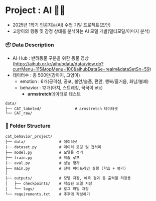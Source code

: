 # Project : AI 🐾🐾
- 2025년 1학기 인공지능(AI) 수업 기말 프로젝트(초안)   
- 고양이의 행동 및 감정 상태를 분석하는 AI 모델 개발(멀티모달/이미지 분석)    


### 📦 Data Description
- AI-Hub : 반려동물 구분을 위한 동물 영상(https://aihub.or.kr/aihubdata/data/view.do?currMenu=115&topMenu=100&aihubDataSe=realm&dataSetSn=59)
- 데이터수 : 총 500만(강아지, 고양이)
    - emotion : 6개(공격성, 공포, 불안/슬픔, 편안, 행복/즐거움, 화남/불쾌)
    - behavior : 12개(아치, 스트레칭, 꾹꾹이 etc) 
        - **armstretch**데이터로 테스트
```
data/
├── CAT_labeled/               # armstretch 데이터셋
└── CAT_raw/
```


### 📁 Folder Structure
```
cat_behavior_project/
├── data/               # 데이터셋
├── dataset.py          # 데이터 로딩 및 전처리
├── model.py            # 모델들 정리
├── train.py            # 학습 루프
├── eval.py             # 성능 평가
├── main.py             # 전체 파이프라인 실행 (학습 + 평가)
│
├── outputs/            # 모델 저장, 예측 결과 등 출력물 저장용
│   ├── checkpoints/    # 학습된 모델 저장
│   └── logs/           # 로그 파일 저장
└── requirements.txt    # 추후에 작성하기
```

